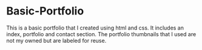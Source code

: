 # Basic-Portfolio

This is a basic portfolio that I created using html and css. It includes an index, portfolio and contact section. The portfolio thumbnails that I used are not my owned but are labeled for reuse.
